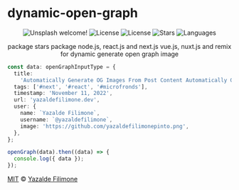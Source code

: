 # dynamic-open-graph

 <p align="center">
  <img src="https://img.shields.io/static/v1?label=Dynamic Open Graph&message=Welcome&color=FFFFFF&labelColor=635FC7" alt="Unsplash welcome!" />
  <img alt="License" src="https://img.shields.io/static/v1?label=version&message=1.0&color=FFFFFF&labelColor=635FC7">
  <img alt="License" src="https://img.shields.io/static/v1?label=license&message=MIT&color=FFFFFF&labelColor=635FC7">
  <img alt="Stars" src="https://img.shields.io/github/stars/yazaldefilimonepinto/dynamic-open-graph?color=FFFFFF&labelColor=635FC7">
  <img alt="Languages" src="https://img.shields.io/github/languages/count/yazaldefilimonepinto/dynamic-open-graph?color=FFFFFF&labelColor=635FC7">
</p>
<p align="center" >
package stars package node.js, react.js and next.js vue.js, nuxt.js and remix for dynamic generate open graph image
<P/>

<a id="license"></a>

```ts
const data: openGraphInputType = {
  title:
    'Automatically Generate OG Images From Post Content Automatically Generate OG Images From Post Content Automatically Generate OG Images From Post Content',
  tags: ['#next', '#react', '#microfronds'],
  timestamp: 'November 11, 2022',
  url: 'yazaldefilimone.dev',
  user: {
    name: `Yazalde Filimone`,
    username: `@yazaldefilimone`,
    image: 'https://github.com/yazaldefilimonepinto.png',
  },
};

openGraph(data).then((data) => {
  console.log({ data });
});
```

[MIT](https://github.com/yazaldefilimonepinto/dynamic-open-graph/blob/main/LICENSE) © [Yazalde Filimone](https://www.linkedin.com/in/yazalde-filimone/)
